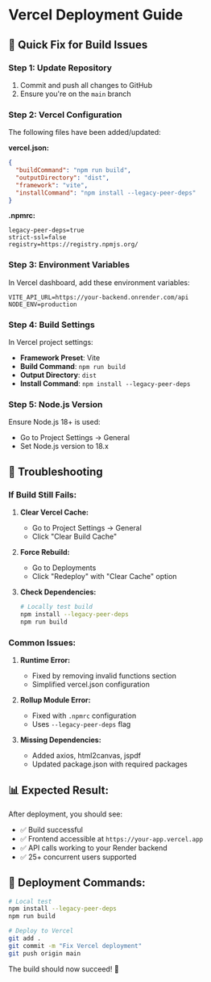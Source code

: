 # Vercel Deployment Guide

## 🚀 **Quick Fix for Build Issues**

### **Step 1: Update Repository**
1. Commit and push all changes to GitHub
2. Ensure you're on the `main` branch

### **Step 2: Vercel Configuration**
The following files have been added/updated:

**vercel.json:**
```json
{
  "buildCommand": "npm run build",
  "outputDirectory": "dist",
  "framework": "vite",
  "installCommand": "npm install --legacy-peer-deps"
}
```

**.npmrc:**
```
legacy-peer-deps=true
strict-ssl=false
registry=https://registry.npmjs.org/
```

### **Step 3: Environment Variables**
In Vercel dashboard, add these environment variables:

```env
VITE_API_URL=https://your-backend.onrender.com/api
NODE_ENV=production
```

### **Step 4: Build Settings**
In Vercel project settings:
- **Framework Preset**: Vite
- **Build Command**: `npm run build`
- **Output Directory**: `dist`
- **Install Command**: `npm install --legacy-peer-deps`

### **Step 5: Node.js Version**
Ensure Node.js 18+ is used:
- Go to Project Settings → General
- Set Node.js version to 18.x

## 🔧 **Troubleshooting**

### **If Build Still Fails:**

1. **Clear Vercel Cache:**
   - Go to Project Settings → General
   - Click "Clear Build Cache"

2. **Force Rebuild:**
   - Go to Deployments
   - Click "Redeploy" with "Clear Cache" option

3. **Check Dependencies:**
   ```bash
   # Locally test build
   npm install --legacy-peer-deps
   npm run build
   ```

### **Common Issues:**

1. **Runtime Error:**
   - Fixed by removing invalid functions section
   - Simplified vercel.json configuration

2. **Rollup Module Error:**
   - Fixed with `.npmrc` configuration
   - Uses `--legacy-peer-deps` flag

3. **Missing Dependencies:**
   - Added axios, html2canvas, jspdf
   - Updated package.json with required packages

## 📊 **Expected Result:**

After deployment, you should see:
- ✅ Build successful
- ✅ Frontend accessible at `https://your-app.vercel.app`
- ✅ API calls working to your Render backend
- ✅ 25+ concurrent users supported

## 🚀 **Deployment Commands:**

```bash
# Local test
npm install --legacy-peer-deps
npm run build

# Deploy to Vercel
git add .
git commit -m "Fix Vercel deployment"
git push origin main
```

The build should now succeed! 🎉 